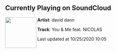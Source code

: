 ## Currently Playing on SoundCloud

[<img align="left" width="100" src="https://i1.sndcdn.com/artworks-0tBH6g9GDFbYRtmV-5UVxgg-t50x50.jpg">](https://soundcloud.com/daviddann/david-dann-you-and-me)

**Artist**: david dann 

**Track**: You & Me feat. NICOLAS

Last updated at 10/25/2020 10:05
